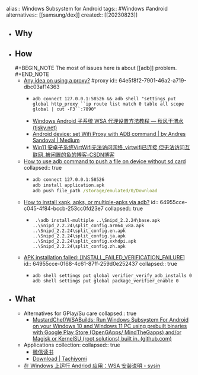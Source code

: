alias:: Windows Subsystem for Android
tags:: #Windows #android
alternatives:: [[samsung/dex]]
created:: [[20230823]]

- ## Why
- ## How
  #+BEGIN_NOTE
  The most of issues here is about [[adb]] problem.
  #+END_NOTE
  - [Any idea on using a proxy?](https://github.com/WSA-Community/WSAGAScript/issues/131) #proxy
    id:: 64e5f8f2-7901-46a2-a719-dbc03af14363
    - ```shell
      adb connect 127.0.0.1:58526 && adb shell "settings put global http_proxy ``ip route list match 0 table all scope global | cut -F3``:7890"
      ```
    - [Windows Android 子系统 WSA 代理设置方法教程 — 秋风于渭水 (tjsky.net)](https://www.tjsky.net/tutorial/391)
    - [Android device: set Wifi Proxy with ADB command | by Andres Sandoval | Medium](https://andresand.medium.com/android-device-set-wifi-proxy-with-adb-command-7a2f8cf4c434)
    - [Win11 安卓子系统VirtWifi无法访问网络_virtwifi已连接,但无法访问互联网_被闲置的鱼的博客-CSDN博客](https://blog.csdn.net/qq_14902731/article/details/124891739)
  - [How to use adb command to push a file on device without sd card](https://stackoverflow.com/questions/20834241/how-to-use-adb-command-to-push-a-file-on-device-without-sd-card)
    collapsed:: true
    - ```cmd
      adb connect 127.0.0.1:58526
      adb install application.apk
      adb push file_path /storage/emulated/0/Download
      ```
  - [How to install xapk, apks, or multiple-apks via adb?](https://android.stackexchange.com/questions/221204/how-to-install-xapk-apks-or-multiple-apks-via-adb)
    id:: 64955cce-c045-4f84-bccb-253cc0fd23e7
    collapsed:: true
    - ```
       .\adb install-multiple ..\Snipd_2.2.24\base.apk ..\Snipd_2.2.24\split_config.arm64_v8a.apk ..\Snipd_2.2.24\split_config.en.apk ..\Snipd_2.2.24\split_config.ja.apk ..\Snipd_2.2.24\split_config.xxhdpi.apk ..\Snipd_2.2.24\split_config.zh.apk
      ```
  - [APK installation failed: [INSTALL_FAILED_VERIFICATION_FAILURE]](https://stackoverflow.com/questions/15014519/apk-installation-failed-install-failed-verification-failure)
    id:: 64955cce-0168-4c61-87ff-259d0e252437
    collapsed:: true
    - ```
      adb shell settings put global verifier_verify_adb_installs 0
      adb shell settings put global package_verifier_enable 0
      ```
- ## What
  - Alternatives for GPlay/Su care
    collapsed:: true
    - [MustardChef/WSABuilds: Run Windows Subsystem For Android on your Windows 10 and Windows 11 PC using prebuilt binaries with Google Play Store (OpenGApps/ MindTheGapps) and/or Magisk or KernelSU (root solutions) built in. (github.com)](https://github.com/MustardChef/WSABuilds)
  - Applications collection:
    collapsed:: true
    - [微信读书](https://weread.qq.com/web/redirect?from=NavBar)
    - [Download | Tachiyomi](https://tachiyomi.org/download/)
  - [在 Windows 上运行 Andriod 应用：WSA 安装说明 - sysin](https://sysin.org/blog/wsa-install/)